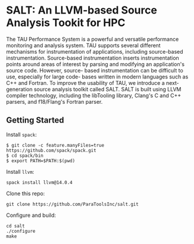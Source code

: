 SALT: An LLVM-based Source Analysis Tookit for HPC
==================================================

The TAU Performance System is a powerful and versatile performance monitoring and analysis system. TAU supports several different mechanisms for instrumentation of applications, including source-based instrumentation. Source-based instrumentation inserts instrumentation points around areas of interest by parsing and modifying an application's source code. However, source- based instrumentation can be difficult to use, especially for large code- bases written in modern languages such as C++ and Fortran. To improve the usability of TAU, we introduce a next-generation source analysis toolkit called SALT. SALT is built using LLVM compiler technology, including the libTooling library, Clang's C and C++ parsers, and f18/Flang's Fortran parser.

## Getting Started
Install `spack`:
```
$ git clone -c feature.manyFiles=true https://github.com/spack/spack.git
$ cd spack/bin
$ export PATH=$PATH:$(pwd)
```

Install `llvm`:
```
spack install llvm@14.0.4
```

Clone this repo:
```
git clone https://github.com/ParaToolsInc/salt.git
```

Configure and build:
```
cd salt
./configure
make
```
